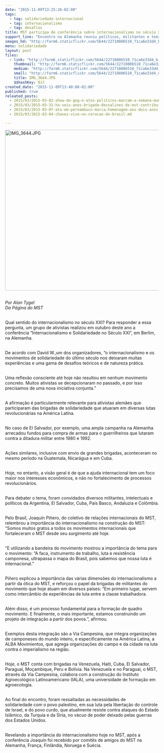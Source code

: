 ```yaml
---
date: "2015-11-09T13:25:26-02:00"
tags:
  - tag: solidariedade-internacional
  - tag: internacionalismo
  - tag: desafios
title: MST participa de conferência sobre internacionalismo no século XXI
support_line: "Encontro na Alemanha reuniu políticos, militantes e teóricos para discutir o papel das brigadas que hoje atuam em diversos países."
images_hd: "http://farm6.staticflickr.com/5644/22710806510_71ca6e33d4_b.jpg"
menu: solidariedade
layout: post
files:
  - link: "http://farm6.staticflickr.com/5644/22710806510_71ca6e33d4_b.jpg"
    thumbnail: "http://farm6.staticflickr.com/5644/22710806510_71ca6e33d4_t.jpg"
    medium: "http://farm6.staticflickr.com/5644/22710806510_71ca6e33d4_z.jpg"
    small: "http://farm6.staticflickr.com/5644/22710806510_71ca6e33d4_n.jpg"
    title: IMG_3644.JPG
    $$hashKey: 0JJ
created_date: "2015-11-09T13:40:08-02:00"
published: true
releated_posts:
  - 2015/03/2015-03-02-show-do-gog-e-atos-politicos-marcam-a-semana-mundial-de-solidariedade-a-venezuela.md
  - 2015/03/2015-03-31-ha-seis-anos-brigada-dessalines-do-mst-contribui-com-o-povo-haitiano.md
  - 2015/03/2015-03-07-ato-em-pernambuco-marca-homenagem-aos-dois-anos-da-morte-de-chavez.md
  - 2015/03/2015-03-04-chavez-vive-no-coracao-do-brasil.md

---
```

<p><img alt="IMG_3644.JPG" height="525" src="http://farm6.staticflickr.com/5644/22710806510_71ca6e33d4_b.jpg" width="700" /></p>

<p><br />
<em>Por Alan Tygel<br />
Da P&aacute;gina do MST</em></p>

<p><br />
Qual sentido do internacionalismo no s&eacute;culo XXI?&nbsp;Para responder a essa pergunta, um grupo de ativistas realizou em outubro deste ano a confer&ecirc;ncia &ldquo;Internacionalismo e Solidariedade no S&eacute;culo XXI&rdquo;, em Berlim, na Alemanha.</p>

<p><br />
De acordo com&nbsp;David W.,um dos organizadores, &ldquo;o internacionalismo e os movimentos de solidariedade do &uacute;ltimo s&eacute;culo nos deixaram muitas experi&ecirc;ncias e uma gama de desafios te&oacute;ricos e de natureza pr&aacute;tica.</p>

<p><br />
Uma reflex&atilde;o consciente at&eacute; hoje n&atilde;o resultou em nenhum movimento concreto. Muitos ativistas se decepcionaram no passado, e por isso precisamos de uma nova iniciativa conjunta.&rdquo;</p>

<p><br />
A&nbsp;afirma&ccedil;&atilde;o &eacute; particularmente relevante para ativistas alem&atilde;es que participaram das brigadas de solidariedade que atuaram em diversas lutas revolucion&aacute;rias na Am&eacute;rica Latina.</p>

<p><br />
No caso de El Salvador, por exemplo, uma ampla campanha na Alemanha arrecadou fundos para compra de armas para o guerrilheiros que lutaram contra a ditadura militar entre 1980 e 1992.</p>

<p><br />
A&ccedil;&otilde;es similares, inclusive com envio de grandes brigadas, aconteceram no mesmo per&iacute;odo na Guatemala, Nicar&aacute;gua e em Cuba.&nbsp;</p>

<p><br />
Hoje, no entanto, a vis&atilde;o geral &eacute; de que a ajuda internacional tem um foco maior nos interesses econ&ocirc;micos, e n&atilde;o no fortalecimento de processos revolucion&aacute;rios.</p>

<p><br />
Para debater o tema, foram convidados diversos militantes, intelectuais e pol&iacute;ticos da Argentina, El Salvador, Cuba, Pa&iacute;s Basco, Andaluzia&nbsp;e&nbsp;Col&ocirc;mbia.</p>

<p><br />
Pelo Brasil, Joaqu&iacute;n Pi&ntilde;ero, do coletivo de rela&ccedil;&otilde;es internacionais do MST, relembrou a import&acirc;ncia do internacionalismo na constru&ccedil;&atilde;o do MST: &ldquo;Somos muitos gratos a todos os movimentos internacionais que fortaleceram o MST desde seu surgimento at&eacute; hoje.</p>

<p><br />
&rdquo;E utilizando a bandeira do movimento mostrou a import&acirc;ncia do tema para o movimento: &ldquo;A faca, instrumento de trabalho, luta e resist&ecirc;ncia camponesa, ultrapassa o mapa do Brasil, pois sabemos que nossa luta &eacute; internacional.&rdquo;</p>

<p><br />
Pi&ntilde;ero explicou a import&acirc;ncia das v&aacute;rias dimens&otilde;es do internacionalismo a partir da &oacute;tica do MST, e refor&ccedil;ou o papel da brigadas de militantes do movimento que hoje atuam em diversos pa&iacute;ses: &ldquo;Em primeiro lugar, servem como interc&acirc;mbio de experi&ecirc;ncias de luta entre a classe trabalhadora.</p>

<p><br />
Al&eacute;m disso, &eacute; um processo fundamental para a forma&ccedil;&atilde;o de quadro movimento. E finalmente, o mais importante, estamos construindo um projeto de integra&ccedil;&atilde;o a partir dos povos.&rdquo;,&nbsp;afirmou.</p>

<p><br />
Exemplos&nbsp;desta integra&ccedil;&atilde;o&nbsp;s&atilde;o a Via Campesina, que integra organiza&ccedil;&otilde;es de camponeses do mundo inteiro, e especificamente na Am&eacute;rica Latina, a ALBA Movimientos, que agrega organiza&ccedil;&otilde;es do campo e da cidade na luta contra o imperialismo na regi&atilde;o.</p>

<p><br />
Hoje, o MST conta com brigadas na Venezuela, Haiti, Cuba, El Salvador, Paraguai, Mo&ccedil;ambique, Peru e Bol&iacute;via.&nbsp;Na Venezuela e no Paraguai, o MST, atrav&eacute;s da Via Campesina, colabora com a constru&ccedil;&atilde;o do Instituto Agroecol&oacute;gico Latinoamericano (IALA), uma universidade de forma&ccedil;&atilde;o em agroecologia.</p>

<p><br />
Ao final do encontro, foram ressaltadas as necessidades de solidariedade&nbsp;com o povo palestino, em sua luta pela liberta&ccedil;&atilde;o do controle de Israel, e do povo curdo, que atualmente resiste contra ataques do Estado Isl&acirc;mico, da Turquia e da S&iacute;ria, no v&aacute;cuo de poder deixado pelas guerras dos Estados Unidos.</p>

<p><br />
Revelando a import&acirc;ncia do internacionalismo hoje no MST, ap&oacute;s a confer&ecirc;ncia Joaqu&iacute;n foi recebido por comit&ecirc;s de amigos do MST na Alemanha, Fran&ccedil;a, Finl&acirc;ndia,&nbsp;Noruega e Su&eacute;cia.</p>
